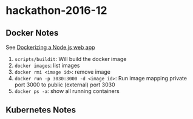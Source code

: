 # hackathon-2016-12

## Docker Notes

See [Dockerizing a Node.js web app](https://nodejs.org/en/docs/guides/nodejs-docker-webapp/)

1. `scripts/buildit`: Will build the docker image
2. `docker images`: list images
3. `docker rmi <image id>`: remove image
4. `docker run -p 3030:3000 -d <image id>`: Run image mapping private port 3000 to public (external) port 3030
5. `docker ps -a`: show all running containers

## Kubernetes Notes


